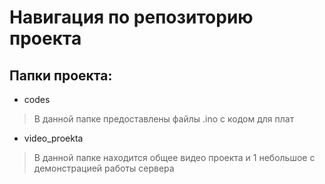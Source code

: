 # Навигация по репозиторию проекта

## Папки проекта:

- codes
> В данной папке предоставлены файлы .ino с кодом для плат

- video_proekta
> В данной папке находится общее видео проекта и 1 небольшое с демонстрацией работы сервера
